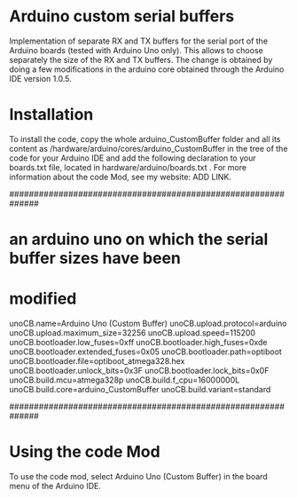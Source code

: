 # Arduino custom serial buffers

Implementation of separate RX and TX buffers for the serial port of the Arduino boards (tested with Arduino Uno only). This allows to choose separately the size of the RX and TX buffers. The change is obtained by doing a few modifications in the arduino core obtained through the Arduino IDE version 1.0.5.

# Installation

To install the code, copy the whole arduino_CustomBuffer folder and all its content as /hardware/arduino/cores/arduino_CustomBuffer in the tree of the code for your Arduino IDE and add the following declaration to your boards.txt file, located in hardware/arduino/boards.txt . For more information about the code Mod, see my website: ADD LINK.

 ##############################################################
 # an arduino uno on which the serial buffer sizes have been
 # modified

 unoCB.name=Arduino Uno (Custom Buffer)
 unoCB.upload.protocol=arduino
 unoCB.upload.maximum_size=32256
 unoCB.upload.speed=115200
 unoCB.bootloader.low_fuses=0xff
 unoCB.bootloader.high_fuses=0xde
 unoCB.bootloader.extended_fuses=0x05
 unoCB.bootloader.path=optiboot
 unoCB.bootloader.file=optiboot_atmega328.hex
 unoCB.bootloader.unlock_bits=0x3F
 unoCB.bootloader.lock_bits=0x0F
 unoCB.build.mcu=atmega328p
 unoCB.build.f_cpu=16000000L
 unoCB.build.core=arduino_CustomBuffer
 unoCB.build.variant=standard

 ##############################################################

# Using the code Mod

To use the code mod, select Arduino Uno (Custom Buffer) in the board menu of the Arduino IDE.
